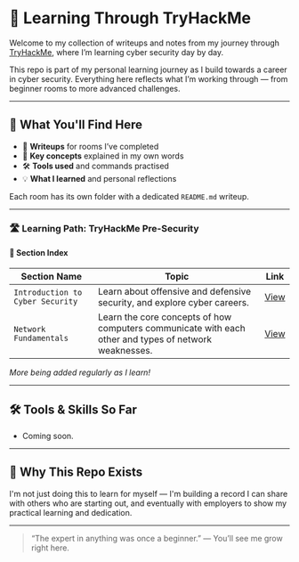 # 🚀 Learning Through TryHackMe

Welcome to my collection of writeups and notes from my journey through [TryHackMe](https://tryhackme.com/), where I’m learning cyber security day by day.

This repo is part of my personal learning journey as I build towards a career in cyber security. Everything here reflects what I’m working through — from beginner rooms to more advanced challenges.

---

## 🧠 What You'll Find Here

- 🔐 **Writeups** for rooms I’ve completed  
- 📝 **Key concepts** explained in my own words  
- 🛠️ **Tools used** and commands practised  
- 💡 **What I learned** and personal reflections

Each room has its own folder with a dedicated `README.md` writeup.

---
### 🛣️ Learning Path: TryHackMe Pre-Security 

#### 📁 Section Index

| Section Name                         | Topic                                                                    | Link                                                                |
|--------------------------------------|--------------------------------------------------------------------------|---------------------------------------------------------------------|
| `Introduction to Cyber Security`     | Learn about offensive and defensive security, and explore cyber careers. | [View](https://github.com/MQKGitHub/Introduction-to-Cyber-Security) |
| `Network Fundamentals`               | Learn the core concepts of how computers communicate with each other and types of network weaknesses. | [View](https://github.com/MQKGitHub/Network-Fundamentals) |

*More being added regularly as I learn!*

---

## 🛠 Tools & Skills So Far

- Coming soon.

---

## 🤝 Why This Repo Exists

I'm not just doing this to learn for myself — I'm building a record I can share with others who are starting out, and eventually with employers to show my practical learning and dedication.

---

> “The expert in anything was once a beginner.” — You’ll see me grow right here.

